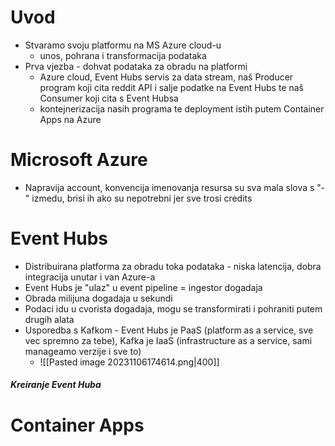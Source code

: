 # Uvod
- Stvaramo svoju platformu na MS Azure cloud-u
	- unos, pohrana i transformacija podataka
- Prva vjezba - dohvat podataka za obradu na platformi
	- Azure cloud, Event Hubs servis za data stream, naš Producer program koji cita reddit API i salje podatke na Event Hubs te naš Consumer koji cita s Event Hubsa
	- kontejnerizacija nasih programa te deployment istih putem Container Apps na Azure


# Microsoft Azure
- Napravija account, konvencija imenovanja resursa su sva mala slova s "-" izmedu, brisi ih ako su nepotrebni jer sve trosi credits


# Event Hubs
- Distribuirana platforma za obradu toka podataka - niska latencija, dobra integracija unutar i van Azure-a
- Event Hubs je "ulaz" u event pipeline = ingestor dogadaja
- Obrada milijuna dogadaja u sekundi
- Podaci idu u cvorista dogadaja, mogu se transformirati i pohraniti putem drugih alata
- Usporedba s Kafkom - Event Hubs je PaaS (platform as a service, sve vec spremno za tebe), Kafka je IaaS (infrastructure as a service, sami manageamo verzije i sve to)
	- ![[Pasted image 20231106174614.png|400]]

##### Kreiranje Event Huba


# Container Apps